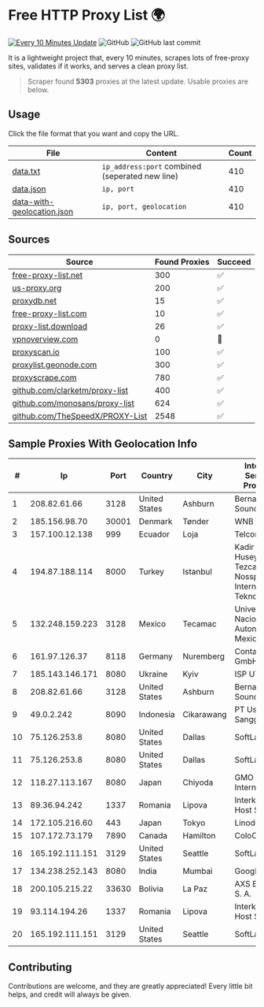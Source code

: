 
# Free HTTP Proxy List 🌍

[![Every 10 Minutes Update](https://github.com/mertguvencli/http-proxy-list/actions/workflows/main.yml/badge.svg?branch=main)](https://github.com/mertguvencli/http-proxy-list/actions/workflows/main.yml)
![GitHub](https://img.shields.io/github/license/mertguvencli/http-proxy-list)
![GitHub last commit](https://img.shields.io/github/last-commit/mertguvencli/http-proxy-list)

It is a lightweight project that, every 10 minutes, scrapes lots of free-proxy sites, validates if it works, and serves a clean proxy list.


> Scraper found **5303** proxies at the latest update. Usable proxies are below.

## Usage

Click the file format that you want and copy the URL.


|File|Content|Count|
|----|-------|-----|
|[data.txt](https://raw.githubusercontent.com/mertguvencli/http-proxy-list/main/proxy-list/data.txt)|`ip_address:port` combined (seperated new line)|410|
|[data.json](https://raw.githubusercontent.com/mertguvencli/http-proxy-list/main/proxy-list/data.json)|`ip, port`|410|
|[data-with-geolocation.json](https://raw.githubusercontent.com/mertguvencli/http-proxy-list/main/proxy-list/data-with-geolocation.json)|`ip, port, geolocation`|410|

## Sources

|Source|Found Proxies|Succeed|
|------|-------------|-------|
|[free-proxy-list.net](https://free-proxy-list.net)|300|✅|
|[us-proxy.org](https://www.us-proxy.org)|200|✅|
|[proxydb.net](http://proxydb.net)|15|✅|
|[free-proxy-list.com](https://free-proxy-list.com/?page=&port=&type%5B%5D=http&type%5B%5D=https&up_time=0&search=Search)|10|✅|
|[proxy-list.download](https://www.proxy-list.download/HTTP)|26|✅|
|[vpnoverview.com](https://vpnoverview.com/privacy/anonymous-browsing/free-proxy-servers)|0|🚫|
|[proxyscan.io](https://www.proxyscan.io)|100|✅|
|[proxylist.geonode.com](https://proxylist.geonode.com/api/proxy-list?limit=300&page=1&sort_by=lastChecked&sort_type=desc&protocols=http,https)|300|✅|
|[proxyscrape.com](https://api.proxyscrape.com/v2/?request=displayproxies&protocol=http&timeout=10000&country=all&ssl=all&anonymity=all)|780|✅|
|[github.com/clarketm/proxy-list](https://raw.githubusercontent.com/clarketm/proxy-list/master/proxy-list-raw.txt)|400|✅|
|[github.com/monosans/proxy-list](https://raw.githubusercontent.com/monosans/proxy-list/main/proxies/http.txt)|624|✅|
|[github.com/TheSpeedX/PROXY-List](https://raw.githubusercontent.com/TheSpeedX/PROXY-List/master/http.txt)|2548|✅|


## Sample Proxies With Geolocation Info

|#|Ip|Port|Country|City|Internet Service Provider|
|-|--|----|-------|----|-------------------------|
|1|208.82.61.66|3128|United States|Ashburn|Bernardi Sounds|
|2|185.156.98.70|30001|Denmark|Tønder|WNB A/S|
|3|157.100.12.138|999|Ecuador|Loja|Telconet S.A|
|4|194.87.188.114|8000|Turkey|Istanbul|Kadir Huseyin Tezcan Nosspeed Internet Teknolojileri|
|5|132.248.159.223|3128|Mexico|Tecamac|Universidad Nacional Autonoma de Mexico|
|6|161.97.126.37|8118|Germany|Nuremberg|Contabo GmbH|
|7|185.143.146.171|8080|Ukraine|Kyiv|ISP UTELS|
|8|208.82.61.66|3128|United States|Ashburn|Bernardi Sounds|
|9|49.0.2.242|8090|Indonesia|Cikarawang|PT Usaha Adi Sanggoro|
|10|75.126.253.8|8080|United States|Dallas|SoftLayer|
|11|75.126.253.8|8080|United States|Dallas|SoftLayer|
|12|118.27.113.167|8080|Japan|Chiyoda|GMO Internet, Inc.|
|13|89.36.94.242|1337|Romania|Lipova|Interkvm Host SRL|
|14|172.105.216.60|443|Japan|Tokyo|Linode, LLC|
|15|107.172.73.179|7890|Canada|Hamilton|ColoCrossing|
|16|165.192.111.151|3129|United States|Seattle|SoftLayer|
|17|134.238.252.143|8080|India|Mumbai|Google LLC|
|18|200.105.215.22|33630|Bolivia|La Paz|AXS Bolivia S. A.|
|19|93.114.194.26|1337|Romania|Lipova|Interkvm Host SRL|
|20|165.192.111.151|3129|United States|Seattle|SoftLayer|



## Contributing

Contributions are welcome, and they are greatly appreciated! Every
little bit helps, and credit will always be given.

